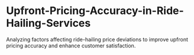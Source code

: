 # Upfront-Pricing-Accuracy-in-Ride-Hailing-Services
Analyzing factors affecting ride-hailing price deviations to improve upfront pricing accuracy and enhance customer satisfaction.
